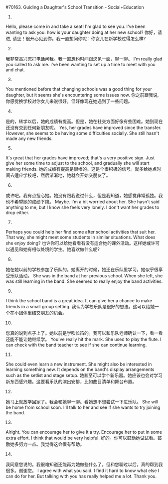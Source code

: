 #70163. Guiding a Daughter's School Transition - Social+Education

1.
Hello, please come in and take a seat! I'm glad to see you. I've been wanting to ask you: how is your daughter doing at her new school?
你好，请进, 请坐！很开心见到你。我一直想问你呢：你女儿在新学校过得怎么样?

2.
我非常高兴您打电话问我。我一直想约时间跟您见一面，聊一聊。
I'm really glad you called to ask me. I've been wanting to set up a time to meet with you and chat.

3.
You mentioned before that changing schools was a good thing for your daughter, but it seems she's encountering some issues now.
你之前跟我说, 你感觉换学校对你女儿来说很好，但好像现在她遇到了一些问题。

4.
是的，转学以后，她的成绩有提高。但是，她在社交方面好像有些困难。她到现在还没有交到任何新朋友呢。
Yes, her grades have improved since the transfer. However, she seems to be having some difficulties socially. She still hasn't made any new friends.

5.
It's great that her grades have improved; that's a very positive sign. Just give her some time to adjust to the school, and gradually she will start making friends.
她的成绩有提高是很棒的。这是个很积极的信号。就多给她点时间去适应学校吧，然后渐渐地，她就会开始交朋友了。

6.
或许吧。我有点担心她。她没有跟我说过什么，但是我知道，她感觉非常孤独。我也不希望她的成绩下降。
Maybe. I'm a bit worried about her. She hasn't said anything to me, but I know she feels very lonely. I don't want her grades to drop either.

7.
Perhaps you could help her find some after school activities that suit her. That way, she might meet some students in similar situations. What does she enjoy doing?
也许你可以给她看看有没有适合她的课外活动。这样她或许可以遇见和她有相似处境的学生。她喜欢做什么呢?

8.
她在她以前的学校参加了乐队的。她离开的时候，她还在乐队里学习。她似乎很享受乐队活动。
She was in the band at her previous school. When she left, she was still learning in the band. She seemed to really enjoy the band activities.

9.
I think the school band is a great idea. It can give her a chance to make friends in a small group setting.
我认为学校乐队是很好的想法。这可以给她一个在小团体里结交朋友的机会。

10.
您真的说到点子上了。她以前是学吹长笛的。我可以和乐队老师确认一下，看一看还能不能让她继续学。
You've really hit the mark. She used to play the flute. I can check with the band teacher to see if she can continue learning.

11.
She could even learn a new instrument. She might also be interested in learning something new. It depends on the band's display arrangements such as the setlist and stage setup.
她甚至可以学个新乐器。她应该也会对学习新东西感兴趣。这要看乐队的演出安排，比如曲目清单和舞台布置。

12.
她马上就放学回家了。我会和她聊一聊。看她想不想尝试一下进乐队。
She will be home from school soon. I'll talk to her and see if she wants to try joining the band.

13.
Alright. You can encourage her to give it a try. Encourage her to put in some extra effort. I think that would be very helpful.
好的。你可以鼓励她试试看。鼓励她多努力一点。我觉得这会很有帮助。

14.
我同意您说的。我很难知道还能再为她做些什么了。但和您聊过以后，真的帮到我很多。谢谢您。
I agree with what you said. I find it hard to know what else I can do for her. But talking with you has really helped me a lot. Thank you.